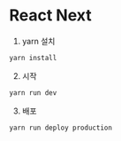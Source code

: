 
# React Next

1. yarn 설치
```bash
yarn install
```

2. 시작
```bash
yarn run dev
```

3. 배포
```bash
yarn run deploy production
```




